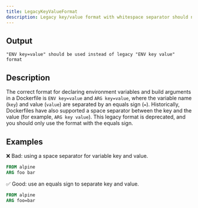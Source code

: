 ```yaml
---
title: LegacyKeyValueFormat
description: Legacy key/value format with whitespace separator should not be used
---
```


## Output

```text
"ENV key=value" should be used instead of legacy "ENV key value" format
```

## Description

The correct format for declaring environment variables and build arguments in a
Dockerfile is `ENV key=value` and `ARG key=value`, where the variable name
(`key`) and value (`value`) are separated by an equals sign (`=`).
Historically, Dockerfiles have also supported a space separator between the key
and the value (for example, `ARG key value`). This legacy format is deprecated,
and you should only use the format with the equals sign.

## Examples

❌ Bad: using a space separator for variable key and value.

```dockerfile
FROM alpine
ARG foo bar
```

✅ Good: use an equals sign to separate key and value.

```dockerfile
FROM alpine
ARG foo=bar
```

